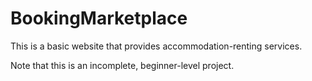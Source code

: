 # BookingMarketplace
This is a basic website that provides accommodation-renting services.

Note that this is an incomplete, beginner-level project.
